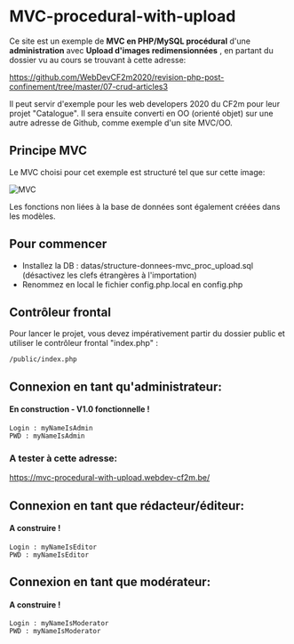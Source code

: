 # MVC-procedural-with-upload

Ce site est un exemple de **MVC en PHP/MySQL procédural** d'une **administration** avec **Upload d'images redimensionnées** , en partant du dossier vu au cours se trouvant à cette adresse:


https://github.com/WebDevCF2m2020/revision-php-post-confinement/tree/master/07-crud-articles3

Il peut servir d'exemple pour les web developers 2020 du CF2m pour leur projet "Catalogue". Il sera ensuite converti en OO (orienté objet) sur une autre adresse de Github, comme exemple d'un site MVC/OO.

## Principe MVC
Le MVC choisi pour cet exemple est structuré tel que sur cette image:

![MVC](https://github.com/mikhawa/MVC-procedural-with-upload/raw/main/datas/MVC.png "MVC")

Les fonctions non liées à la base de données sont également créées dans les modèles.



## Pour commencer
- Installez la DB : datas/structure-donnees-mvc_proc_upload.sql (désactivez les clefs étrangères à l'importation)
- Renommez en local le fichier config.php.local en config.php

## Contrôleur frontal
Pour lancer le projet, vous devez impérativement partir du dossier public et utiliser le contrôleur frontal "index.php" :
    
    /public/index.php
    
## Connexion en tant qu'administrateur:
#### En construction - V1.0 fonctionnelle !
    Login : myNameIsAdmin
    PWD : myNameIsAdmin

### A tester à cette adresse:

https://mvc-procedural-with-upload.webdev-cf2m.be/
    
## Connexion en tant que rédacteur/éditeur:
#### A construire !
    Login : myNameIsEditor
    PWD : myNameIsEditor
    
## Connexion en tant que modérateur:
#### A construire !
    Login : myNameIsModerator
    PWD : myNameIsModerator    